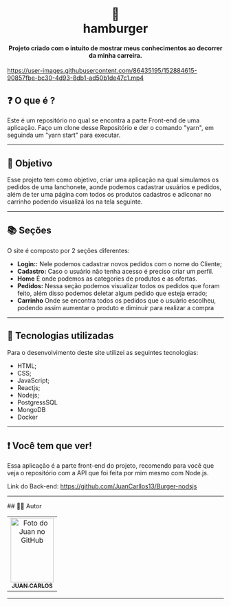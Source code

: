 <h1 align="center">
  🍔<br>hamburger
</h1>

<h4 align="center">
  Projeto criado com o intuito de mostrar meus conhecimentos ao decorrer da minha carreira.
</h4>

https://user-images.githubusercontent.com/86435195/152884615-90857fbe-bc30-4d93-8db1-ad50b1de47c1.mp4





## ❓ O que é ?

Este é um repositório no qual se encontra a parte Front-end de uma aplicação. Faço um clone desse Repositório e der o comando "yarn", em seguinda um "yarn start" para executar.



<hr>

## 🎯 Objetivo

Esse projeto tem como objetivo, criar uma aplicação na qual simulamos os pedidos de uma lanchonete, aonde podemos cadastrar usuários e pedidos, além de ter uma página com todos os produtos cadastros e adiconar no carrinho podendo visualizá los na tela seguinte.

<hr>

## 📚 Seções
O site é composto por 2 seções diferentes:

- **Login::** Nele podemos cadastrar novos pedidos com o nome do Cliente;
- **Cadastro:** Caso o usuário não tenha acesso é preciso criar um perfil.
- **Home** É onde podemos as categories de produtos e as ofertas.
- **Pedidos:** Nessa seção podemos visualizar todos os pedidos que foram feito, além disso podemos deletar algum pedido que esteja errado;
- **Carrinho** Onde se encontra todos os pedidos que o usuário escolheu, podendo assim aumentar o produto e diminuir para realizar a compra

---

## 💼 Tecnologias utilizadas
Para o desenvolvimento deste site utilizei as seguintes tecnologias:

- HTML;
- CSS;
- JavaScript;
- Reactjs;
- Nodejs;
- PostgressSQL
- MongoDB
- Docker
---
## ❗ Você tem que ver!

Essa aplicação é a parte front-end do projeto, recomendo para você que veja o repositório com a API que foi feita por mim mesmo com Node.js.

Link do Back-end: https://github.com/JuanCarllos13/Burger-nodsjs
<hr>
## 👨‍💻 Autor<br>
<table>
  <tr>
    <td align="center">
      <a href="https://github.com/JuanCarllos13">
        <img src="https://user-images.githubusercontent.com/86435195/148881183-10c14efa-9cfa-444e-983b-4ebd408e9513.jpeg" width="100px;" height="150px" alt="Foto do Juan no GitHub"/><br>
        <sub>
          <b>JUAN CARLOS</b>
        </sub>
      </a>
    </td>
  </tr>
</table>
</table>
<hr>

